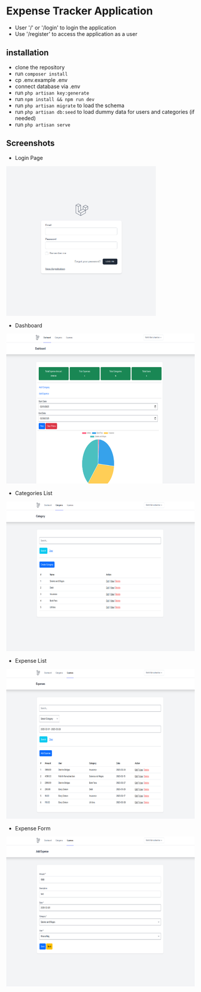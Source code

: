 # Expense Tracker Application

- User '/' or '/login' to login the application
- Use '/register' to access the application as a user

## installation

- clone the repository
- run `composer install`
- cp .env.example .env
- connect database via .env
- run `php artisan key:generate`
- run `npm install && npm run dev`
- run `php artisan migrate` to load the schema
- run `php artisan db:seed` to load dummy data for users and categories (if needed)
- run `php artisan serve`

## Screenshots

- Login Page

<img src="public/screenshots/login.png" width="400" height="400">

- Dashboard

<img src="public/screenshots/dashboard.png" width="750" height="400">

- Categories List

<img src="public/screenshots/category.png" width="750" height="400">

- Expense List 

<img src="public/screenshots/expense_list.png" width="750" height="400">


- Expense Form


<img src="public/screenshots/expense_create_form.png" width="750" height="400">
